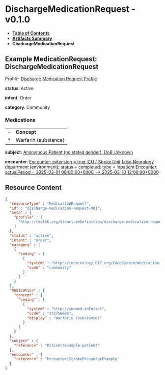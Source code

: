 # DischargeMedicationRequest - v0.1.0

* [**Table of Contents**](toc.md)
* [**Artifacts Summary**](artifacts.md)
* **DischargeMedicationRequest**

## Example MedicationRequest: DischargeMedicationRequest

Profile: [Discharge Medication Request Profile](StructureDefinition-discharge-medication-request-profile.md)

**status**: Active

**intent**: Order

**category**: Community

### Medications

| | |
| :--- | :--- |
| - | **Concept** |
| * | Warfarin (substance) |

**subject**: [Anonymous Patient (no stated gender), DoB Unknown](Patient-example-patient.md)

**encounter**: [Encounter: extension = true,ICU / Stroke Unit,false,Neurology department (environment); status = completed; type = Inpatient Encounter; actualPeriod = 2025-03-01 08:00:00+0000 --> 2025-03-10 12:00:00+0000](Encounter-StrokeEncounterExample.md)



## Resource Content

```json
{
  "resourceType" : "MedicationRequest",
  "id" : "discharge-medication-request-001",
  "meta" : {
    "profile" : [
      "http://testSK.org/StructureDefinition/discharge-medication-request-profile"
    ]
  },
  "status" : "active",
  "intent" : "order",
  "category" : [
    {
      "coding" : [
        {
          "system" : "http://terminology.hl7.org/CodeSystem/medicationrequest-admin-location",
          "code" : "community"
        }
      ]
    }
  ],
  "medication" : {
    "concept" : {
      "coding" : [
        {
          "system" : "http://snomed.info/sct",
          "code" : "372756006",
          "display" : "Warfarin (substance)"
        }
      ]
    }
  },
  "subject" : {
    "reference" : "Patient/example-patient"
  },
  "encounter" : {
    "reference" : "Encounter/StrokeEncounterExample"
  }
}

```
